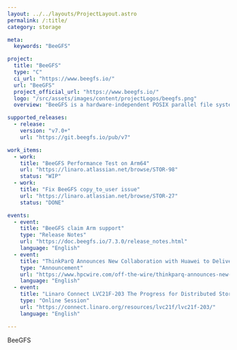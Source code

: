 ```yaml
---
layout: ../../layouts/ProjectLayout.astro
permalink: /:title/
category: storage

meta:
  keywords: "BeeGFS"

project:
  title: "BeeGFS"
  type: "C"
  ci_url: "https://www.beegfs.io/"
  url: "BeeGFS"
  project_official_url: "https://www.beegfs.io/"
  logo: "/src/assets/images/content/projectLogos/beegfs.png"
  overview: "BeeGFS is a hardware-independent POSIX parallel file system (a.k.a Software-defined Parallel Storage) developed with a strong focus on performance and designed for ease of use, simple installation, and management."

supported_releases:
  - release:
    version: "v7.0+"
    url: "https://git.beegfs.io/pub/v7"

work_items:
  - work:
    title: "BeeGFS Performance Test on Arm64"
    url: "https://linaro.atlassian.net/browse/STOR-98"
    status: "WIP"
  - work:
    title: "Fix BeeGFS copy_to_user issue"
    url: "https://linaro.atlassian.net/browse/STOR-27"
    status: "DONE"

events:
  - event:
    title: "BeeGFS claim Arm support"
    type: "Release Notes"
    url: "https://doc.beegfs.io/7.3.0/release_notes.html"
    language: "English"
  - event:
    title: "ThinkParQ Announces New Collaboration with Huawei to Deliver Arm Compatibility and Support"
    type: "Announcement"
    url: "https://www.hpcwire.com/off-the-wire/thinkparq-announces-new-collaboration-with-huawei/"
    language: "English"
  - event:
    title: "Linaro Connect LVC21F-203 The Progress for Distributed Storage on Arm64"
    type: "Online Session"
    url: "https://connect.linaro.org/resources/lvc21f/lvc21f-203/"
    language: "English"

---
```


<p>BeeGFS</p>
